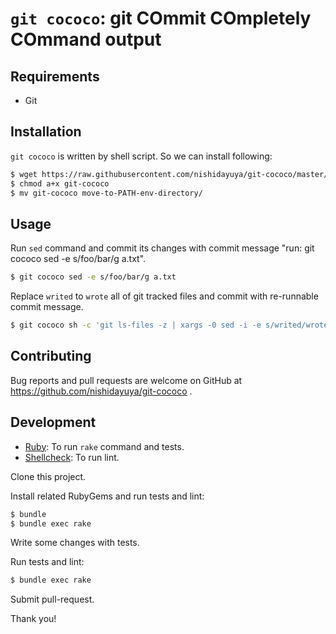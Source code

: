 # `git cococo`: git COmmit COmpletely COmmand output

## Requirements

* Git

## Installation

`git cococo` is written by shell script. So we can install following:

```sh
$ wget https://raw.githubusercontent.com/nishidayuya/git-cococo/master/exe/git-cococo
$ chmod a+x git-cococo
$ mv git-cococo move-to-PATH-env-directory/
```

## Usage

Run `sed` command and commit its changes with commit message "run: git cococo sed -e s/foo/bar/g a.txt".

```sh
$ git cococo sed -e s/foo/bar/g a.txt
```

Replace `writed` to `wrote` all of git tracked files and commit with re-runnable commit message.

```sh
$ git cococo sh -c 'git ls-files -z | xargs -0 sed -i -e s/writed/wrote/g'
```

## Contributing

Bug reports and pull requests are welcome on GitHub at https://github.com/nishidayuya/git-cococo .

## Development

* [Ruby](https://www.ruby-lang.org/): To run `rake` command and tests.
* [Shellcheck](https://github.com/koalaman/shellcheck#installing): To run lint.

Clone this project.

Install related RubyGems and run tests and lint:

```sh
$ bundle
$ bundle exec rake
```

Write some changes with tests.

Run tests and lint:

```sh
$ bundle exec rake
```

Submit pull-request.

Thank you!
